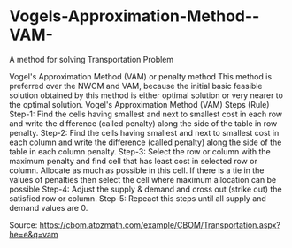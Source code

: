 # Vogels-Approximation-Method--VAM-
 A method for solving Transportation Problem

Vogel's Approximation Method (VAM) or penalty method
This method is preferred over the NWCM and VAM, because the initial basic feasible solution obtained by this method is either optimal solution or very nearer to the optimal solution.
Vogel's Approximation Method (VAM) Steps (Rule)
Step-1:	Find the cells having smallest and next to smallest cost in each row and write the difference (called penalty) along the side of the table in row penalty.
Step-2:	Find the cells having smallest and next to smallest cost in each column and write the difference (called penalty) along the side of the table in each column penalty.
Step-3:	Select the row or column with the maximum penalty and find cell that has least cost in selected row or column. Allocate as much as possible in this cell.
If there is a tie in the values of penalties then select the cell where maximum allocation can be possible
Step-4:	Adjust the supply & demand and cross out (strike out) the satisfied row or column.
Step-5:	Repeact this steps until all supply and demand values are 0.

Source: https://cbom.atozmath.com/example/CBOM/Transportation.aspx?he=e&q=vam
